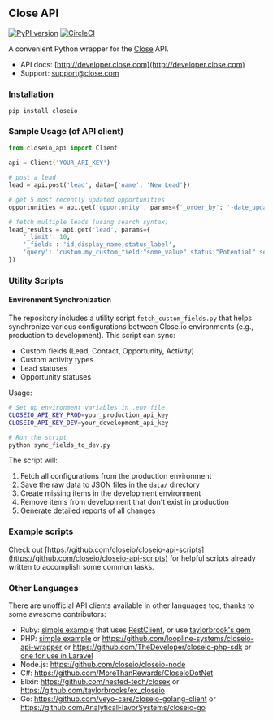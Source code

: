 ## Close API

[![PyPI version](https://badge.fury.io/py/closeio.svg)](https://badge.fury.io/py/closeio) [![CircleCI](https://circleci.com/gh/closeio/closeio-api.svg?style=shield&circle-token=e12bb3b9bcf749c2e7a5691e8101c3e585b19742)](https://circleci.com/gh/closeio/closeio-api)

A convenient Python wrapper for the [Close](https://close.com/) API.

- API docs: [http://developer.close.com](http://developer.close.com)
- Support: [support@close.com](mailto:support@close.com?Subject=API%20Python%20Client)

### Installation

`pip install closeio`

### Sample Usage (of API client)

```python
from closeio_api import Client

api = Client('YOUR_API_KEY')

# post a lead
lead = api.post('lead', data={'name': 'New Lead'})

# get 5 most recently updated opportunities
opportunities = api.get('opportunity', params={'_order_by': '-date_updated', '_limit': 5})

# fetch multiple leads (using search syntax)
lead_results = api.get('lead', params={
    '_limit': 10,
    '_fields': 'id,display_name,status_label',
    'query': 'custom.my_custom_field:"some_value" status:"Potential" sort:updated'
})
```

### Utility Scripts

#### Environment Synchronization

The repository includes a utility script `fetch_custom_fields.py` that helps synchronize various configurations between Close.io environments (e.g., production to development). This script can sync:

- Custom fields (Lead, Contact, Opportunity, Activity)
- Custom activity types
- Lead statuses
- Opportunity statuses

Usage:
```bash
# Set up environment variables in .env file
CLOSEIO_API_KEY_PROD=your_production_api_key
CLOSEIO_API_KEY_DEV=your_development_api_key

# Run the script
python sync_fields_to_dev.py
```

The script will:
1. Fetch all configurations from the production environment
2. Save the raw data to JSON files in the `data/` directory
3. Create missing items in the development environment
4. Remove items from development that don't exist in production
5. Generate detailed reports of all changes

### Example scripts

Check out [https://github.com/closeio/closeio-api-scripts](https://github.com/closeio/closeio-api-scripts) for helpful scripts already written to accomplish some common tasks.

### Other Languages

There are unofficial API clients available in other languages too, thanks to some awesome contributors:

 - Ruby: [simple example](https://gist.github.com/philfreo/9359930) that uses [RestClient](https://github.com/rest-client/rest-client), or use [taylorbrook's gem](https://github.com/taylorbrooks/closeio)
 - PHP: [simple example](https://gist.github.com/philfreo/5406540) or https://github.com/loopline-systems/closeio-api-wrapper or https://github.com/TheDeveloper/closeio-php-sdk or [one for use in Laravel](https://github.com/gyurobenjamin/closeio-laravel-api)
 - Node.js: https://github.com/closeio/closeio-node
 - C#: https://github.com/MoreThanRewards/CloseIoDotNet
 - Elixir: https://github.com/nested-tech/closex or https://github.com/taylorbrooks/ex_closeio
 - Go: https://github.com/veyo-care/closeio-golang-client or https://github.com/AnalyticalFlavorSystems/closeio-go
